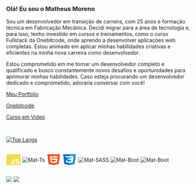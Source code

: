 ### Olá! Eu sou o Matheus Moreno

Sou um desenvolvedor em transição de carreira, com 25 anos e formação técnica em Fabricação Mecânica. Decidi migrar para a área de tecnologia e, para isso, tenho investido em cursos e treinamentos, como o curso Fullstack da Onebitcode, onde aprendo a desenvolver aplicações web completas. Estou animado em aplicar minhas habilidades criativas e eficientes na minha nova carreira como desenvolvedor.

Estou comprometido em me tornar um desenvolvedor completo e qualificado e busco constantemente novos desafios e oportunidades para aprimorar minhas habilidades. Caso esteja procurando um desenvolvedor dedicado e comprometido, adoraria conversar com você!

<a href="https://matheusmorenocf.github.io/portfolio/index.html" target="_blank" title="Meu Portfolio">Meu Portfolio</a>

<a href="https://onebitcode.com/lp/" target="_blank" title="Site da Onebitcode">Onebitcode</a>

<a href="https://www.cursoemvideo.com/" target="_blank" title="Site do Curso em Video">Curso em Video</a>

<br>

[![Top Langs](https://github-readme-stats.vercel.app/api/top-langs/?username=matheusmorenocf&layout=compact)](https://github.com/matheusmorenocf/github-readme-stats)

<div style="display: inline_block"><br>
  <img align="center" alt="Mat-Js" height="30" width="40" src="https://raw.githubusercontent.com/devicons/devicon/master/icons/javascript/javascript-plain.svg">
  <img align="center" alt="Mat-Ts" height="30" width="40" src="https://cdn.jsdelivr.net/gh/devicons/devicon/icons/typescript/typescript-original.svg">
  <img align="center" alt="Mat-HTML" height="30" width="40" src="https://raw.githubusercontent.com/devicons/devicon/master/icons/html5/html5-original.svg">
  <img align="center" alt="Mat-CSS" height="30" width="40" src="https://raw.githubusercontent.com/devicons/devicon/master/icons/css3/css3-original.svg">
  <img align="center" alt="Mat-SASS" height="30" width="40" src="https://cdn.jsdelivr.net/gh/devicons/devicon/icons/sass/sass-original.svg">
  <img align="center" alt="Mat-Boot" height="30" width="40" src="https://cdn.jsdelivr.net/gh/devicons/devicon/icons/bootstrap/bootstrap-original.svg">
  <img align="center" alt="Mat-Boot" height="30" width="40" src="https://cdn.jsdelivr.net/gh/devicons/devicon/icons/react/react-original.svg" />
</div>
  
  ##
 
<div> 
  <a href="https://instagram.com/morenocf01" target="_blank"><img src="https://img.shields.io/badge/-Instagram-%23E4405F?style=for-the-badge&logo=instagram&logoColor=white" target="_blank"></a>
  <a href="https://www.linkedin.com/in/matheus-freitas-6373b7128/" target="_blank"><img src="https://img.shields.io/badge/-LinkedIn-%230077B5?style=for-the-badge&logo=linkedin&logoColor=white" target="_blank"></a> 
 
</div>
